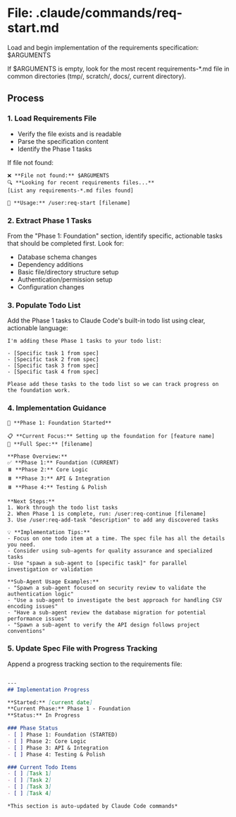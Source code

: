 # File: .claude/commands/req-start.md

Load and begin implementation of the requirements specification: $ARGUMENTS

If $ARGUMENTS is empty, look for the most recent requirements-*.md file in common directories (tmp/, scratch/, docs/, current directory).

## Process

### 1. Load Requirements File
- Verify the file exists and is readable
- Parse the specification content
- Identify the Phase 1 tasks

If file not found:
```
❌ **File not found:** $ARGUMENTS
🔍 **Looking for recent requirements files...**
[List any requirements-*.md files found]

📝 **Usage:** /user:req-start [filename]
```

### 2. Extract Phase 1 Tasks
From the "Phase 1: Foundation" section, identify specific, actionable tasks that should be completed first. Look for:
- Database schema changes
- Dependency additions  
- Basic file/directory structure setup
- Authentication/permission setup
- Configuration changes

### 3. Populate Todo List
Add the Phase 1 tasks to Claude Code's built-in todo list using clear, actionable language:

```
I'm adding these Phase 1 tasks to your todo list:

- [Specific task 1 from spec]
- [Specific task 2 from spec]  
- [Specific task 3 from spec]
- [Specific task 4 from spec]

Please add these tasks to the todo list so we can track progress on the foundation work.
```

### 4. Implementation Guidance
```
🚀 **Phase 1: Foundation Started**

📋 **Current Focus:** Setting up the foundation for [feature name]
📄 **Full Spec:** [filename]

**Phase Overview:**
✅ **Phase 1:** Foundation (CURRENT)
⏸️ **Phase 2:** Core Logic  
⏸️ **Phase 3:** API & Integration
⏸️ **Phase 4:** Testing & Polish

**Next Steps:**
1. Work through the todo list tasks
2. When Phase 1 is complete, run: /user:req-continue [filename]
3. Use /user:req-add-task "description" to add any discovered tasks

💡 **Implementation Tips:**
- Focus on one todo item at a time. The spec file has all the details you need.
- Consider using sub-agents for quality assurance and specialized tasks
- Use "spawn a sub-agent to [specific task]" for parallel investigation or validation

**Sub-Agent Usage Examples:**
- "Spawn a sub-agent focused on security review to validate the authentication logic"
- "Use a sub-agent to investigate the best approach for handling CSV encoding issues"  
- "Have a sub-agent review the database migration for potential performance issues"
- "Spawn a sub-agent to verify the API design follows project conventions"
```

### 5. Update Spec File with Progress Tracking
Append a progress tracking section to the requirements file:

```markdown

---
## Implementation Progress

**Started:** [current date]  
**Current Phase:** Phase 1 - Foundation
**Status:** In Progress

### Phase Status
- [ ] Phase 1: Foundation (STARTED)
- [ ] Phase 2: Core Logic  
- [ ] Phase 3: API & Integration
- [ ] Phase 4: Testing & Polish

### Current Todo Items
- [ ] [Task 1]
- [ ] [Task 2]
- [ ] [Task 3]
- [ ] [Task 4]

*This section is auto-updated by Claude Code commands*
```
